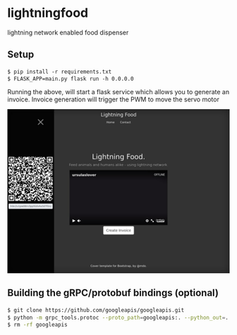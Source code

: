 # lightningfood
lightning network enabled food dispenser

## Setup
```
$ pip install -r requirements.txt
$ FLASK_APP=main.py flask run -h 0.0.0.0
```

Running the above, will start a flask service which allows you to generate an invoice.
Invoice generation will trigger the PWM to move the servo motor

![screenshot](screen.png)

## Building the gRPC/protobuf bindings (optional)

```bash
$ git clone https://github.com/googleapis/googleapis.git
$ python -m grpc_tools.protoc --proto_path=googleapis:. --python_out=. --grpc_python_out=. rpc.proto
$ rm -rf googleapis
```
